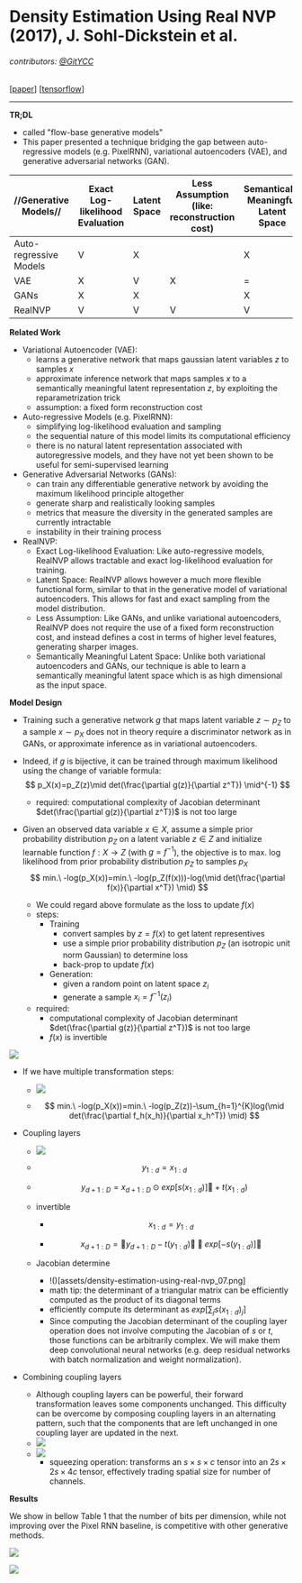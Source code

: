 # Density Estimation Using Real NVP (2017), J. Sohl-Dickstein et al.

###### contributors: [@GitYCC](https://github.com/GitYCC)

\[[paper](https://arxiv.org/pdf/1605.08803.pdf)\] \[[tensorflow](https://github.com/tensorflow/models/tree/master/research/real_nvp)\]

---

**TR;DL**

- called "flow-base generative models"
- This paper presented a technique bridging the gap between auto-regressive models (e.g. PixelRNN), variational autoencoders (VAE), and generative adversarial networks (GAN).

| //Generative Models//  | Exact Log-likelihood Evaluation | Latent Space | Less Assumption (like: reconstruction cost) | Semantically Meaningful Latent Space | Computational Efficiency | Realistically | Stable | Reversible |
| ---------------------- | ------------------------------- | ------------ | ------------------------------------------- | ------------------------------------ | ------------------------ | ------------- | ------ | ---------- |
| Auto-regressive Models | V                               | X            |                                             | X                                    | X                        | =             | V      | X          |
| VAE                    | X                               | V            | X                                           | =                                    | V                        | =             | V      | X          |
| GANs                   | X                               | X            |                                             | X                                    | X                        | V             | X      | X          |
| RealNVP                | V                               | V            | V                                           | V                                    | V                        | =             | V      | V          |


**Related Work**
- Variational Autoencoder (VAE):
  - learns a generative network that maps gaussian latent variables $z$ to samples $x$
  - approximate inference network that maps samples $x$ to a semantically meaningful latent representation $z$, by exploiting the reparametrization trick
  - assumption: a fixed form reconstruction cost
- Auto-regressive Models (e.g. PixelRNN):
  - simplifying log-likelihood evaluation and sampling
  - the sequential nature of this model limits its computational efficiency
  - there is no natural latent representation associated with autoregressive models, and they have not yet been shown to be useful for semi-supervised learning
- Generative Adversarial Networks (GANs):
  - can train any differentiable generative network by avoiding the maximum likelihood principle altogether
  - generate sharp and realistically looking samples
  - metrics that measure the diversity in the generated samples are currently intractable
  - instability in their training process
- RealNVP:
  - Exact Log-likelihood Evaluation: Like auto-regressive models, RealNVP allows tractable and exact log-likelihood evaluation for training.
  - Latent Space: RealNVP allows however a much more flexible functional form, similar to that in the generative model of variational autoencoders. This allows for fast and exact sampling from the model distribution. 
  - Less Assumption: Like GANs, and unlike variational autoencoders, RealNVP does not require the use of a fixed form reconstruction cost, and instead defines a cost in terms of higher level features, generating sharper images.
  - Semantically Meaningful Latent Space: Unlike both variational autoencoders and GANs, our technique is able to learn a semantically meaningful latent space which is as high dimensional as the input space.

**Model Design**

- Training such a generative network $g$ that maps latent variable $z ∼ p_Z$ to a sample $x ∼ p_X$ does not in theory require a discriminator network as in GANs, or approximate inference as in variational autoencoders. 

- Indeed, if $g$ is bijective, it can be trained through maximum likelihood using the change of variable formula:
  $$
  p_X(x)=p_Z(z)\mid det(\frac{\partial g(z)}{\partial z^T}) \mid^{-1}
  $$

  - required: computational complexity of Jacobian determinant $det(\frac{\partial g(z)}{\partial z^T})$ is not too large

- Given an observed data variable $x ∈ X$, assume a simple prior probability distribution $p_Z$ on a latent variable $z ∈ Z$ and initialize learnable function $f : X → Z$ (with $g = f^{−1}$), the objective is to max. log likelihood from prior probability distribution $p_Z$ to samples $p_X$
  $$
  min.\ -log(p_X(x))=min.\ -log(p_Z(f(x)))-log(\mid det(\frac{\partial f(x)}{\partial x^T}) \mid)
  $$

  - We could regard above formulate as the loss to update $f(x)$
  - steps:
    - Training
      - convert samples by $z=f(x)$ to get latent representives
      - use a simple prior probability distribution $p_Z$ (an isotropic unit norm Gaussian) to determine loss
      - back-prop to update $f(x)$
    - Generation:
      - given a random point on latent space $z_i$
      - generate a sample $x_i=f^{-1}(z_i)$
  - required:
    - computational complexity of Jacobian determinant $det(\frac{\partial g(z)}{\partial z^T})$ is not too large
    - $f(x)$ is invertible 

![](assets/density-estimation-using-real-nvp_01.png)

- If we have multiple transformation steps:
  
  - ![](assets/density-estimation-using-real-nvp_06.png)
  
  - $$
    min.\ -log(p_X(x))=min.\ -log(p_Z(z))-\sum_{h=1}^{K}log(\mid det(\frac{\partial f_h(x_h)}{\partial x_h^T}) \mid)
    $$
  
- Coupling layers

  - ![](assets/density-estimation-using-real-nvp_02.png)

  - $$
    y_{1:d}=x_{1:d}
    $$

  - $$
    y_{d+1:D} = x_{d+1:D} ⊙ exp[s(x_{1:d})]􏰁 + t(x_{1:d})
    $$

  - invertible

    - $$
      x_{1:d}=y_{1:d}
      $$

    - $$
      x_{d+1:D} = 􏰀y_{d+1:D} − t(y_{1:d})􏰁 ⊙ exp [−s(y_{1:d})]􏰁
      $$

  - Jacobian determine

    - !()[assets/density-estimation-using-real-nvp_07.png]
    - math tip: the determinant of a triangular matrix can be efficiently computed as the product of its diagonal terms
    - efficiently compute its determinant as $exp[\sum_js(x_{1:d})_j]$
    - Since computing the Jacobian determinant of the coupling layer operation does not involve computing the Jacobian of $s$ or $t$, those functions can be arbitrarily complex. We will make them deep convolutional neural networks (e.g. deep residual networks with batch normalization and weight normalization).

- Combining coupling layers

  - Although coupling layers can be powerful, their forward transformation leaves some components unchanged. This difficulty can be overcome by composing coupling layers in an alternating pattern, such that the components that are left unchanged in one coupling layer are updated in the next.
  - ![](assets/density-estimation-using-real-nvp_04.png)
  - ![](assets/density-estimation-using-real-nvp_03.png)
    - squeezing operation: transforms an $s × s × c$ tensor into an $2s × 2s × 4c$ tensor, effectively trading spatial size for number of channels.

**Results**

We show in bellow Table 1 that the number of bits per dimension, while not improving over the Pixel RNN baseline, is competitive with other generative methods.

![](assets/density-estimation-using-real-nvp_08.png)

![](assets/density-estimation-using-real-nvp_05.png)
